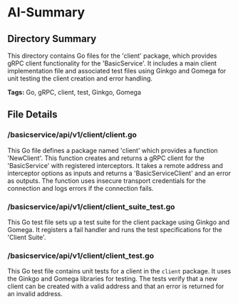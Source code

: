 # AI-Summary
## Directory Summary
This directory contains Go files for the 'client' package, which provides gRPC client functionality for the 'BasicService'. It includes a main client implementation file and associated test files using Ginkgo and Gomega for unit testing the client creation and error handling.

**Tags:** Go, gRPC, client, test, Ginkgo, Gomega

## File Details
    
### /basicservice/api/v1/client/client.go
This Go file defines a package named 'client' which provides a function 'NewClient'. This function creates and returns a gRPC client for the 'BasicService' with registered interceptors. It takes a remote address and interceptor options as inputs and returns a 'BasicServiceClient' and an error as outputs. The function uses insecure transport credentials for the connection and logs errors if the connection fails.

### /basicservice/api/v1/client/client_suite_test.go
This Go test file sets up a test suite for the client package using Ginkgo and Gomega. It registers a fail handler and runs the test specifications for the 'Client Suite'.

### /basicservice/api/v1/client/client_test.go
This Go test file contains unit tests for a client in the `client` package. It uses the Ginkgo and Gomega libraries for testing. The tests verify that a new client can be created with a valid address and that an error is returned for an invalid address.
